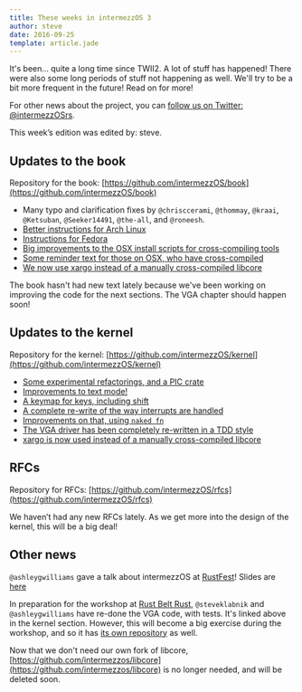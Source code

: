 ```yaml
---
title: These weeks in intermezzOS 3
author: steve
date: 2016-09-25
template: article.jade
---
```


It's been... quite a long time since TWII2. A lot of stuff has happened! There
were also some long periods of stuff not happening as well. We'll try to be a
bit more frequent in the future! Read on for more!

For other news about the project, you can [follow us on Twitter:
@intermezzOSrs](https://twitter.com/intermezzosrs).

This week’s edition was edited by: steve.

## Updates to the book

Repository for the book: [https://github.com/intermezzOS/book](https://github.com/intermezzOS/book)

- Many typo and clarification fixes by `@chrisccerami`, `@thommay`, `@kraai`,
  `@Ketsuban`, `@Seeker14491`, `@the-all`, and `@roneesh`.
- [Better instructions for Arch Linux](https://github.com/intermezzOS/book/pull/139)
- [Instructions for Fedora](https://github.com/intermezzOS/book/pull/142)
- [Big improvements to the OSX install scripts for cross-compiling tools](https://github.com/intermezzOS/book/pull/127)
- [Some reminder text for those on OSX, who have cross-compiled](https://github.com/intermezzOS/book/pull/144)
- [We now use xargo instead of a manually cross-compiled libcore](https://github.com/intermezzOS/book/pull/146)

The book hasn't had new text lately because we've been working on improving the
code for the next sections. The VGA chapter should happen soon!

## Updates to the kernel

Repository for the kernel: [https://github.com/intermezzOS/kernel](https://github.com/intermezzOS/kernel)

- [Some experimental refactorings, and a PIC crate](https://github.com/intermezzOS/kernel/pull/40)
- [Improvements to text mode!](https://github.com/intermezzOS/kernel/pull/39)
- [A keymap for keys, including shift](https://github.com/intermezzOS/kernel/pull/47)
- [A complete re-write of the way interrupts are handled](https://github.com/intermezzOS/kernel/pull/31)
- [Improvements on that, using `naked fn`](https://github.com/intermezzOS/kernel/pull/49)
- [The VGA driver has been completely re-written in a TDD style](https://github.com/intermezzOS/kernel/pull/60)
- [xargo is now used instead of a manually cross-compiled libcore](https://github.com/intermezzOS/kernel/pull/62)


## RFCs

Repository for RFCs: [https://github.com/intermezzOS/rfcs](https://github.com/intermezzOS/rfcs)

We haven’t had any new RFCs lately. As we get more into the design of the
kernel, this will be a big deal!

## Other news

`@ashleygwilliams` gave a talk about intermezzOS at
[RustFest](http://www.rustfest.eu/)! Slides are
[here](https://github.com/intermezzOS/rustfest2016)

In preparation for the workshop at [Rust Belt
Rust](http://www.rust-belt-rust.com/), `@steveklabnik` and `@ashleygwilliams`
have re-done the VGA code, with tests. It's linked above in the kernel section.
However, this will become a big exercise during the workshop, and so it has
[its own repository](https://github.com/intermezzOS/vga) as well.

Now that we don't need our own fork of libcore,
[https://github.com/intermezzos/libcore](https://github.com/intermezzos/libcore)
is no longer needed, and will be deleted soon.
